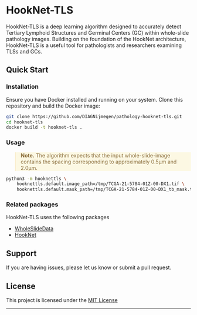 
# HookNet-TLS

HookNet-TLS is a deep learning algorithm designed to accurately detect Tertiary Lymphoid Structures and Germinal Centers (GC) within whole-slide pathology images. Building on the foundation of the HookNet architecture, HookNet-TLS is a useful tool for pathologists and researchers examining  TLSs and GCs.


## Quick Start 


### Installation

Ensure you have Docker installed and running on your system. Clone this repository and build the Docker image:

```bash
git clone https://github.com/DIAGNijmegen/pathology-hooknet-tls.git
cd hooknet-tls
docker build -t hooknet-tls .
```

### Usage

<blockquote style="color: #8a6d3b; background-color: #fcf8e3; border-left: 2px solid #faebcc;">
  <p><strong>Note.</strong> The algorithm expects that the input whole-slide-image contains the spacing corresponding to approximately 0.5µm and 2.0µm.</p>
</blockquote>

```bash
python3 -m hooknettls \
    hooknettls.default.image_path=/tmp/TCGA-21-5784-01Z-00-DX1.tif \
    hooknettls.default.mask_path=/tmp/TCGA-21-5784-01Z-00-DX1_tb_mask.tif
```

### Related packages 
HookNet-TLS uses the following packages

- [WholeSlideData](https://github.com/DIAGNijmegen/pathology-whole-slide-data)
- [HookNet](https://github.com/DIAGNijmegen/pathology-hooknet)


## Support 

If you are having issues, please let us know or submit a pull request.

## License

This project is licensed under the [MIT License](LICENSE.md)


---
